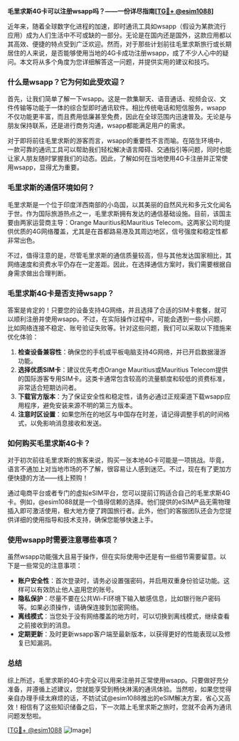 **毛里求斯4G卡可以注册wsapp吗？——一份详尽指南[[TG💪+ @esim1088](https://t.me/s/esim1088)]**

近年来，随着全球数字化进程的加速，即时通讯工具如wsapp（假设为某款流行应用）成为人们生活中不可或缺的一部分。无论是在国内还是国外，这款应用都以其高效、便捷的特点受到广泛欢迎。然而，对于那些计划前往毛里求斯旅行或长期居住的人来说，是否能够使用当地的4G卡成功注册wsapp，成了不少人心中的疑问。本文将从多个角度为您详细解答这一问题，并提供实用的建议和技巧。

### 什么是wsapp？它为何如此受欢迎？

首先，让我们简单了解一下wsapp。这是一款集聊天、语音通话、视频会议、文件传输等功能于一体的综合型即时通讯软件。相比传统电话和短信服务，wsapp不仅功能更丰富，而且费用低廉甚至免费，因此在全球范围内迅速普及。无论是与朋友保持联系，还是进行商务沟通，wsapp都能满足用户的需求。

对于即将前往毛里求斯的游客而言，wsapp的重要性不言而喻。在陌生环境中，一款可靠的通讯工具可以帮助我们轻松解决语言障碍、交通指引等问题，同时也能让家人朋友随时掌握我们的动态。因此，了解如何在当地使用4G卡注册并正常使用wsapp，显得尤为重要。

### 毛里求斯的通信环境如何？

毛里求斯是一个位于印度洋西南部的小岛国，以其美丽的自然风光和多元文化闻名于世。作为国际旅游热点之一，毛里求斯拥有发达的通信基础设施。目前，该国主要由两家运营商主导：Orange Mauritius和Mauritius Telecom。这两家公司均提供优质的4G网络覆盖，尤其是在首都路易港及其周边地区，信号强度和稳定性都非常出色。

不过，值得注意的是，尽管毛里求斯的通信质量较高，但与其他发达国家相比，其网络速度和资费水平仍存在一定差距。因此，在选择通信方案时，我们需要根据自身需求做出合理判断。

### 毛里求斯4G卡是否支持wsapp？

答案是肯定的！只要您的设备支持4G网络，并且选择了合适的SIM卡套餐，就可以顺利注册并使用wsapp。不过，在实际操作过程中，可能会遇到一些小问题，比如网络连接不稳定、账号验证失败等。针对这些问题，我们可以采取以下措施来优化体验：

1. **检查设备兼容性**：确保您的手机或平板电脑支持4G网络，并已开启数据漫游功能。
2. **选择优质SIM卡**：建议优先考虑Orange Mauritius或Mauritius Telecom提供的国际游客专用SIM卡。这类卡通常包含较高的流量额度和较低的资费标准，非常适合短期访问者。
3. **下载官方版本**：为了保证安全性和稳定性，请务必通过正规渠道下载wsapp应用程序，避免安装来源不明的第三方版本。
4. **注意时区设置**：如果您所在的地区与中国存在时差，请记得调整手机的时间格式，以免影响消息接收和发送。

### 如何购买毛里求斯4G卡？

对于初次前往毛里求斯的旅客来说，购买一张本地4G卡可能是一项挑战。毕竟，语言不通加上对当地市场的不了解，很容易让人感到迷茫。不过，现在有了更加方便快捷的方法——线上预购！

通过电商平台或者专门的虚拟eSIM平台，您可以提前订购适合自己的毛里求斯4G卡。例如，@esim1088就是一个值得信赖的选择。他们提供的eSIM产品无需物理插入即可激活使用，极大地方便了跨国旅行者。此外，他们的客服团队还会为您提供详细的使用指导和技术支持，确保您能够快速上手。

### 使用wsapp时需要注意哪些事项？

虽然wsapp功能强大且易于操作，但在实际使用中还是有一些细节需要留意。以下是一些常见的注意事项：

- **账户安全性**：首次登录时，请务必设置强密码，并启用双重身份验证功能。这样可以有效防止他人盗用您的账号。
- **隐私保护**：尽量不要在公共Wi-Fi环境下输入敏感信息，比如银行账户密码等。如果必须操作，请确保连接到加密网络。
- **离线模式**：当您处于没有网络覆盖的地方时，可以切换到离线模式，继续查看之前接收到的消息。
- **定期更新**：及时更新wsapp客户端至最新版本，以获得更好的性能表现以及修复已知漏洞。

### 总结

综上所述，毛里求斯的4G卡完全可以用来注册并正常使用wsapp。只要做好充分准备，并遵循上述建议，您就能享受到畅快淋漓的通讯体验。当然啦，如果您觉得亲自办理手续太麻烦的话，不妨试试@esim1088推出的eSIM解决方案，省心又高效！相信有了这些知识储备之后，下一次踏上毛里求斯之旅时，您就不会再为通讯问题发愁啦。

[[TG💪+ @esim1088](https://t.me/s/esim1088) ![Image](https://i.postimg.cc/4NQfJmqS/Snipaste-2025-05-13-00-14-12.png)]